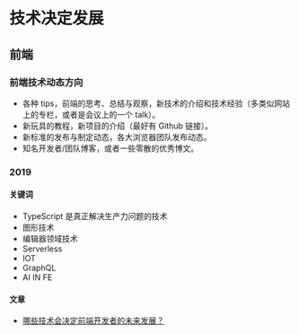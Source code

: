 # 技术决定发展

## 前端

### 前端技术动态方向

- 各种 tips，前端的思考、总结与观察，新技术的介绍和技术经验（多类似网站上的专栏，或者是会议上的一个 talk）。
- 新玩具的教程，新项目的介绍（最好有 Github 链接）。
- 新标准的发布与制定动态，各大浏览器团队发布动态。
- 知名开发者/团队博客，或者一些零散的优秀博文。

### 2019

#### 关键词

- TypeScript 是真正解决生产力问题的技术
- 图形技术
- 编辑器领域技术
- Serverless
- IOT
- GraphQL
- AI IN FE

#### 文章

- [哪些技术会决定前端开发者的未来发展？
  ](https://juejin.im/post/5d1589c8e51d45776031b02e?utm_source=gold_browser_extension)
